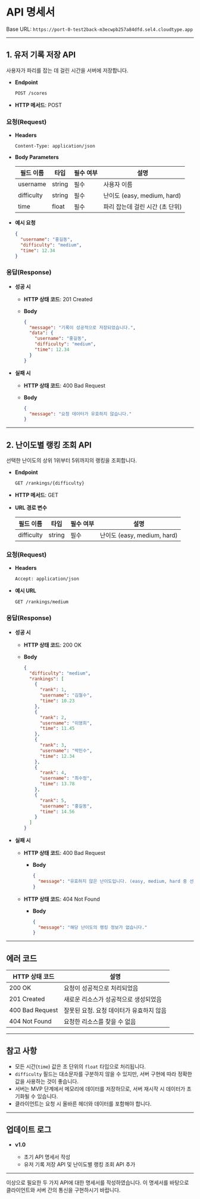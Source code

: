 # API 명세서

Base URL: `https://port-0-test2back-m3ecwpb257a84dfd.sel4.cloudtype.app`

---

## 1. 유저 기록 저장 API

사용자가 파리를 잡는 데 걸린 시간을 서버에 저장합니다.

- **Endpoint**

  ```
  POST /scores
  ```

- **HTTP 메서드**: POST

### 요청(Request)

- **Headers**

  ```
  Content-Type: application/json
  ```

- **Body Parameters**

  | 필드 이름  | 타입     | 필수 여부 | 설명                         |
  | ---------- | -------- | --------- | ---------------------------- |
  | username   | string   | 필수      | 사용자 이름                  |
  | difficulty | string   | 필수      | 난이도 (easy, medium, hard)  |
  | time       | float    | 필수      | 파리 잡는데 걸린 시간 (초 단위) |

- **예시 요청**

  ```json
  {
    "username": "홍길동",
    "difficulty": "medium",
    "time": 12.34
  }
  ```

### 응답(Response)

- **성공 시**

  - **HTTP 상태 코드**: 201 Created

  - **Body**

    ```json
    {
      "message": "기록이 성공적으로 저장되었습니다.",
      "data": {
        "username": "홍길동",
        "difficulty": "medium",
        "time": 12.34
      }
    }
    ```

- **실패 시**

  - **HTTP 상태 코드**: 400 Bad Request

  - **Body**

    ```json
    {
      "message": "요청 데이터가 유효하지 않습니다."
    }
    ```

---

## 2. 난이도별 랭킹 조회 API

선택한 난이도의 상위 1위부터 5위까지의 랭킹을 조회합니다.

- **Endpoint**

  ```
  GET /rankings/{difficulty}
  ```

- **HTTP 메서드**: GET

- **URL 경로 변수**

  | 필드 이름  | 타입   | 필수 여부 | 설명                        |
  | ---------- | ------ | --------- | --------------------------- |
  | difficulty | string | 필수      | 난이도 (easy, medium, hard) |

### 요청(Request)

- **Headers**

  ```
  Accept: application/json
  ```

- **예시 URL**

  ```
  GET /rankings/medium
  ```

### 응답(Response)

- **성공 시**

  - **HTTP 상태 코드**: 200 OK

  - **Body**

    ```json
    {
      "difficulty": "medium",
      "rankings": [
        {
          "rank": 1,
          "username": "김철수",
          "time": 10.23
        },
        {
          "rank": 2,
          "username": "이영희",
          "time": 11.45
        },
        {
          "rank": 3,
          "username": "박민수",
          "time": 12.34
        },
        {
          "rank": 4,
          "username": "최수정",
          "time": 13.78
        },
        {
          "rank": 5,
          "username": "홍길동",
          "time": 14.56
        }
      ]
    }
    ```

- **실패 시**

  - **HTTP 상태 코드**: 400 Bad Request

    - **Body**

      ```json
      {
        "message": "유효하지 않은 난이도입니다. (easy, medium, hard 중 선택)"
      }
      ```

  - **HTTP 상태 코드**: 404 Not Found

    - **Body**

      ```json
      {
        "message": "해당 난이도의 랭킹 정보가 없습니다."
      }
      ```

---

## 에러 코드

| HTTP 상태 코드 | 설명                                   |
| -------------- | -------------------------------------- |
| 200 OK         | 요청이 성공적으로 처리되었음            |
| 201 Created    | 새로운 리소스가 성공적으로 생성되었음   |
| 400 Bad Request| 잘못된 요청. 요청 데이터가 유효하지 않음 |
| 404 Not Found  | 요청한 리소스를 찾을 수 없음            |

---

## 참고 사항

- 모든 시간(`time`) 값은 초 단위의 `float` 타입으로 처리됩니다.
- `difficulty` 필드는 대소문자를 구분하지 않을 수 있지만, 서버 구현에 따라 정확한 값을 사용하는 것이 좋습니다.
- 서버는 MVP 단계에서 메모리에 데이터를 저장하므로, 서버 재시작 시 데이터가 초기화될 수 있습니다.
- 클라이언트는 요청 시 올바른 헤더와 데이터를 포함해야 합니다.

---

## 업데이트 로그

- **v1.0**

  - 초기 API 명세서 작성
  - 유저 기록 저장 API 및 난이도별 랭킹 조회 API 추가

---

이상으로 필요한 두 가지 API에 대한 명세서를 작성하였습니다. 이 명세서를 바탕으로 클라이언트와 서버 간의 통신을 구현하시기 바랍니다.